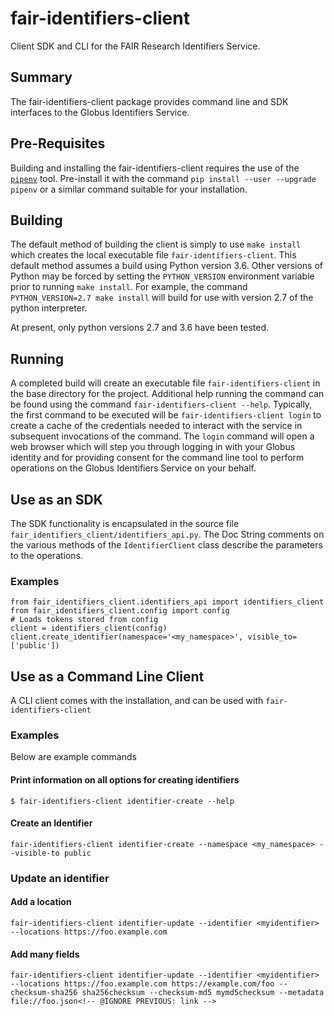 # fair-identifiers-client
Client SDK and CLI for the FAIR Research Identifiers Service.

## Summary
The fair-identifiers-client package provides command line and SDK interfaces to the Globus Identifiers Service.

## Pre-Requisites
Building and installing the fair-identifiers-client requires the use of the [`pipenv`](https://pipenv.readthedocs.io/en/latest/) tool. Pre-install it with the command `pip install --user --upgrade pipenv` or a similar command suitable for your installation.

## Building
The default method of building the client is simply to use `make install` which creates the local executable file `fair-identifiers-client`. This default method assumes a build using Python version 3.6. Other versions of Python may be forced by setting the `PYTHON_VERSION` environment variable prior to running `make install`. For example, the command `PYTHON_VERSION=2.7 make install` will build for use with version 2.7 of the python interpreter.

At present, only python versions 2.7 and 3.6 have been tested.

## Running
A completed build will create an executable file `fair-identifiers-client` in the base directory for the project.  Additional help running the command can be found using the command `fair-identifiers-client --help`. Typically, the first command to be executed will be `fair-identifiers-client login` to create a cache of the credentials needed to interact with the service in subsequent invocations of the command. The `login` command will open a web browser which will step you through logging in with your Globus identity and for providing consent for the command line tool to perform operations on the Globus Identifiers Service on your behalf.

## Use as an SDK
The SDK functionality is encapsulated in the source file `fair_identifiers_client/identifiers_api.py`. The Doc String comments on the various methods of the `IdentifierClient` class describe the parameters to the operations.

### Examples

```
from fair_identifiers_client.identifiers_api import identifiers_client
from fair_identifiers_client.config import config
# Loads tokens stored from config
client = identifiers_client(config)
client.create_identifier(namespace='<my_namespace>', visible_to=['public'])
```

## Use as a Command Line Client

A CLI client comes with the installation, and can be used with `fair-identifiers-client`

### Examples

Below are example commands

#### Print information on all options for creating identifiers
```
$ fair-identifiers-client identifier-create --help
```

#### Create an Identifier

```
fair-identifiers-client identifier-create --namespace <my_namespace> --visible-to public
```

### Update an identifier

#### Add a location

```
fair-identifiers-client identifier-update --identifier <myidentifier> --locations https://foo.example.com
```

#### Add many fields

```
fair-identifiers-client identifier-update --identifier <myidentifier> --locations https://foo.example.com https://example.com/foo --checksum-sha256 sha256checksum --checksum-md5 mymd5checksum --metadata file://foo.json<!-- @IGNORE PREVIOUS: link -->
```